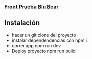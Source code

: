 ### Front Prueba Blu Bear

## Instalación
- hacer un git clone del proyecto
- instalar dependendencias con npm i 
- correr app npm run dev
- Deploy proyecto npm run build
